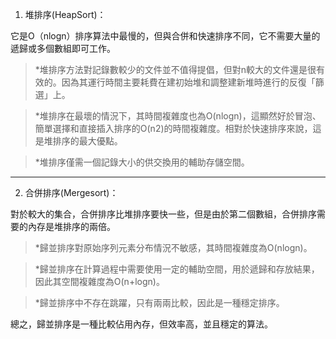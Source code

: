 
1.  堆排序(HeapSort)：

它是O（nlogn）排序算法中最慢的，但與合併和快速排序不同，它不需要大量的遞歸或多個數組即可工作。

> *堆排序方法對記錄數較少的文件並不值得提倡，但對n較大的文件還是很有效的。因為其運行時間主要耗費在建初始堆和調整建新堆時進行的反復「篩選」上。

> *堆排序在最壞的情況下，其時間複雜度也為O(nlogn)，這顯然好於冒泡、簡單選擇和直接插入排序的O(n2)的時間複雜度。相對於快速排序來說，這是堆排序的最大優點。

> *堆排序僅需一個記錄大小的供交換用的輔助存儲空間。
-----------------
2.  合併排序(Mergesort)：

對於較大的集合，合併排序比堆排序要快一些，但是由於第二個數組，合併排序需要的內存是堆排序的兩倍。

> *歸並排序對原始序列元素分布情況不敏感，其時間複雜度為O(nlogn)。

> *歸並排序在計算過程中需要使用一定的輔助空間，用於遞歸和存放結果，因此其空間複雜度為O(n+logn)。

> *歸並排序中不存在跳躍，只有兩兩比較，因此是一種穩定排序。

總之，歸並排序是一種比較佔用內存，但效率高，並且穩定的算法。
